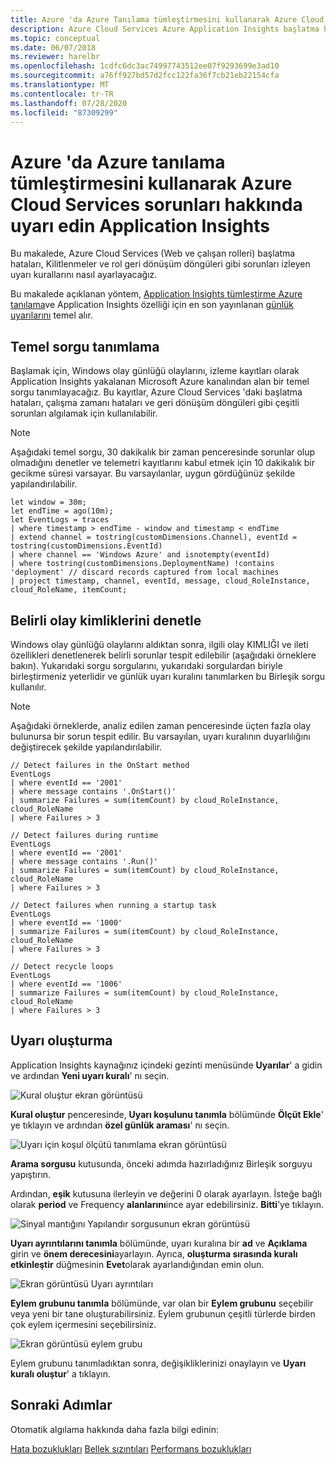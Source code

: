 ```yaml
---
title: Azure 'da Azure Tanılama tümleştirmesini kullanarak Azure Cloud Services sorunları hakkında uyarı Application Insights | Microsoft Docs
description: Azure Cloud Services Azure Application Insights başlatma hataları, Kilitlenmeler ve rol geri dönüşüm döngüleri gibi sorunları izleyin
ms.topic: conceptual
ms.date: 06/07/2018
ms.reviewer: harelbr
ms.openlocfilehash: 1cdfc6dc3ac74997743512ee07f9293699e3ad10
ms.sourcegitcommit: a76ff927bd57d2fcc122fa36f7cb21eb22154cfa
ms.translationtype: MT
ms.contentlocale: tr-TR
ms.lasthandoff: 07/28/2020
ms.locfileid: "87309299"
---
```

# <a name="alert-on-issues-in-azure-cloud-services-using-the-azure-diagnostics-integration-with-azure-application-insights"></a>Azure 'da Azure tanılama tümleştirmesini kullanarak Azure Cloud Services sorunları hakkında uyarı edin Application Insights

Bu makalede, Azure Cloud Services (Web ve çalışan rolleri) başlatma hataları, Kilitlenmeler ve rol geri dönüşüm döngüleri gibi sorunları izleyen uyarı kurallarını nasıl ayarlayacağız.

Bu makalede açıklanan yöntem, [Application Insights tümleştirme Azure tanılama](https://azure.microsoft.com/blog/azure-diagnostics-integration-with-application-insights/)ve Application Insights özelliği için en son yayınlanan [günlük uyarılarını](https://azure.microsoft.com/blog/log-alerts-for-application-insights-preview/) temel alır.

## <a name="define-a-base-query"></a>Temel sorgu tanımlama

Başlamak için, Windows olay günlüğü olaylarını, izleme kayıtları olarak Application Insights yakalanan Microsoft Azure kanalından alan bir temel sorgu tanımlayacağız.
Bu kayıtlar, Azure Cloud Services 'daki başlatma hataları, çalışma zamanı hataları ve geri dönüşüm döngüleri gibi çeşitli sorunları algılamak için kullanılabilir.

> [!NOTE]
> Aşağıdaki temel sorgu, 30 dakikalık bir zaman penceresinde sorunlar olup olmadığını denetler ve telemetri kayıtlarını kabul etmek için 10 dakikalık bir gecikme süresi varsayar. Bu varsayılanlar, uygun gördüğünüz şekilde yapılandırılabilir.

```
let window = 30m;
let endTime = ago(10m);
let EventLogs = traces
| where timestamp > endTime - window and timestamp < endTime
| extend channel = tostring(customDimensions.Channel), eventId = tostring(customDimensions.EventId)
| where channel == 'Windows Azure' and isnotempty(eventId)
| where tostring(customDimensions.DeploymentName) !contains 'deployment' // discard records captured from local machines
| project timestamp, channel, eventId, message, cloud_RoleInstance, cloud_RoleName, itemCount;
```

## <a name="check-for-specific-event-ids"></a>Belirli olay kimliklerini denetle

Windows olay günlüğü olaylarını aldıktan sonra, ilgili olay KIMLIĞI ve ileti özellikleri denetlenerek belirli sorunlar tespit edilebilir (aşağıdaki örneklere bakın).
Yukarıdaki sorgu sorgularını, yukarıdaki sorgulardan biriyle birleştirmeniz yeterlidir ve günlük uyarı kuralını tanımlarken bu Birleşik sorgu kullanılır.

> [!NOTE]
> Aşağıdaki örneklerde, analiz edilen zaman penceresinde üçten fazla olay bulunursa bir sorun tespit edilir. Bu varsayılan, uyarı kuralının duyarlılığını değiştirecek şekilde yapılandırılabilir.

```
// Detect failures in the OnStart method
EventLogs
| where eventId == '2001'
| where message contains '.OnStart()'
| summarize Failures = sum(itemCount) by cloud_RoleInstance, cloud_RoleName
| where Failures > 3
```

```
// Detect failures during runtime
EventLogs
| where eventId == '2001'
| where message contains '.Run()'
| summarize Failures = sum(itemCount) by cloud_RoleInstance, cloud_RoleName
| where Failures > 3
```

```
// Detect failures when running a startup task
EventLogs
| where eventId == '1000'
| summarize Failures = sum(itemCount) by cloud_RoleInstance, cloud_RoleName
| where Failures > 3
```

```
// Detect recycle loops
EventLogs
| where eventId == '1006'
| summarize Failures = sum(itemCount) by cloud_RoleInstance, cloud_RoleName
| where Failures > 3
```

## <a name="create-an-alert"></a>Uyarı oluşturma

Application Insights kaynağınız içindeki gezinti menüsünde **Uyarılar**' a gidin ve ardından **Yeni uyarı kuralı**' nı seçin.

![Kural oluştur ekran görüntüsü](./media/proactive-cloud-services/001.png)

**Kural oluştur** penceresinde, **Uyarı koşulunu tanımla** bölümünde **Ölçüt Ekle**' ye tıklayın ve ardından **özel günlük araması**' nı seçin.

![Uyarı için koşul ölçütü tanımlama ekran görüntüsü](./media/proactive-cloud-services/002.png)

**Arama sorgusu** kutusunda, önceki adımda hazırladığınız Birleşik sorguyu yapıştırın.

Ardından, **eşik** kutusuna ilerleyin ve değerini 0 olarak ayarlayın. İsteğe bağlı olarak **period** ve Frequency **alanlarını**ince ayar edebilirsiniz.
**Bitti**’ye tıklayın.

![Sinyal mantığını Yapılandır sorgusunun ekran görüntüsü](./media/proactive-cloud-services/003.png)

**Uyarı ayrıntılarını tanımla** bölümünde, uyarı kuralına bir **ad** ve **Açıklama** girin ve **önem derecesini**ayarlayın.
Ayrıca, **oluşturma sırasında kuralı etkinleştir** düğmesinin **Evet**olarak ayarlandığından emin olun.

![Ekran görüntüsü Uyarı ayrıntıları](./media/proactive-cloud-services/004.png)

**Eylem grubunu tanımla** bölümünde, var olan bir **Eylem grubunu** seçebilir veya yeni bir tane oluşturabilirsiniz.
Eylem grubunun çeşitli türlerde birden çok eylem içermesini seçebilirsiniz.

![Ekran görüntüsü eylem grubu](./media/proactive-cloud-services/005.png)

Eylem grubunu tanımladıktan sonra, değişikliklerinizi onaylayın ve **Uyarı kuralı oluştur**' a tıklayın.

## <a name="next-steps"></a>Sonraki Adımlar

Otomatik algılama hakkında daha fazla bilgi edinin:

[Hata bozuklukları](./proactive-failure-diagnostics.md) 
 [Bellek sızıntıları](./proactive-potential-memory-leak.md) 
 [Performans bozuklukları](./proactive-performance-diagnostics.md)

